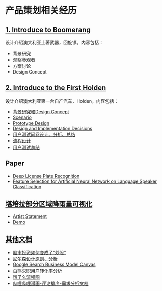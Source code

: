 # 产品策划相关经历

## [1. Introduce to Boomerang](https://github.com/Usief/Product-Docs/blob/master/Introduce%20Boomerang)
设计介绍澳大利亚土著武器，回旋镖。内容包括：
  * 背景研究
  * 观察参观者
  * 方案讨论
  * Design Concept
  
## [2. Introduce to the First Holden](https://github.com/Usief/Product-Docs/tree/master/Introduce%20the%20First%20Holden)
设计介绍澳大利亚第一台自产汽车，Holden。内容包括：
  * [背景研究和Design Concept](https://github.com/Usief/Product-Docs/blob/master/Introduce%20the%20First%20Holden/Introduction.pdf)
  * [Scenario](https://github.com/Usief/Product-Docs/blob/master/Introduce%20the%20First%20Holden/Scenario.pdf)
  * [Prototype Design](https://github.com/Usief/Product-Docs/blob/master/Introduce%20the%20First%20Holden/Prototype.pdf)
  * [Design and Implementation Decisions](https://github.com/Usief/Product-Docs/blob/master/Introduce%20the%20First%20Holden/Design%20and%20implementation%20decisions.pdf)
  * [用户测试问卷设计、分析、总结](https://github.com/Usief/Product-Docs/blob/master/Introduce%20the%20First%20Holden/Questionaire%20and%20Discussion.pdf)
  * [流程设计](https://github.com/Usief/Product-Docs/blob/master/Introduce%20the%20First%20Holden/Evaluation%20script.pdf)
  * [用户测试总结](https://github.com/Usief/Product-Docs/blob/master/Introduce%20the%20First%20Holden/User%20Test.pdf)
  
## Paper
  * [Deep License Plate Recognition](https://github.com/Usief/Product-Docs/blob/master/Others/Deep%20License%20Plate%20Recognition.pdf)
  * [Feature Selection for Artificial Neural Network on Language Speaker Classification](https://github.com/Usief/Product-Docs/blob/master/Others/Feature%20Selection%20for%20Artificial%20Neural%20Network%20on%20Language%20Speaker%20Classification.pdf)

## [堪培拉部分区域降雨量可视化](https://github.com/Usief/Rainfall-Visualisation)
  * [Artist Statement](https://github.com/Usief/Rainfall-Visualisation/blob/master/artist-statement.md)
  * [Demo](https://github.com/Usief/Rainfall-Visualisation)
  
## [其他文档](https://github.com/Usief/Product-Docs/tree/master/%E4%BA%A7%E5%93%81%E8%AE%BE%E8%AE%A1)
 * [股市投资如何变成了“炒股”](https://github.com/Usief/Product-Docs/blob/master/Others/%E8%82%A1%E5%B8%82%E6%8A%95%E8%B5%84%E5%A6%82%E4%BD%95%E5%8F%98%E6%88%90%E4%BA%86%E2%80%9C%E7%82%92%E8%82%A1%E2%80%9D.md)
 * [尼尔森设计原则、分析](https://github.com/Usief/Product-Docs/blob/master/Product%20Design/%E5%B0%BC%E5%B0%94%E6%A3%AE%E5%8D%81%E6%9D%A1%E8%AE%BE%E8%AE%A1%E5%8E%9F%E5%88%99%E8%84%91%E5%9B%BE.png)
 * [Google Search Business Model Canvas](https://github.com/Usief/Product-Docs/blob/master/Product%20Design/Google%20Business%20Model%20Canvas.png)
 * [白熊求职用户转化率分析](https://github.com/Usief/Product-Docs/blob/master/Product%20Design/%E7%99%BD%E7%86%8A%E6%B1%82%E8%81%8C%E7%94%A8%E6%88%B7%E8%BD%AC%E5%8C%96%E7%8E%87%E5%88%86%E6%9E%90.pdf)
 * [饿了么流程图](https://github.com/Usief/Product-Docs/blob/master/Product%20Design/%E9%A5%BF%E4%BA%86%E4%B9%88%E4%B8%8B%E5%8D%95%E6%B5%81%E7%A8%8B%E5%9B%BE.png)
 * [哔哩哔哩漫画-评论排序-需求分析文档](https://github.com/Usief/Product-Docs/blob/master/Others/%E5%93%94%E5%93%A9%E5%93%94%E5%93%A9%E6%BC%AB%E7%94%BB-%E8%AF%84%E8%AE%BA%E6%8E%92%E5%BA%8F-%E4%BA%A7%E5%93%81%E9%9C%80%E6%B1%82%E5%88%86%E6%9E%90.pdf)
